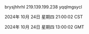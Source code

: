 brysjhhrhl 219.139.199.238 yqqlmgsycl

2024年 10月 24日 星期四 21:00:02 CST

2024年 10月 24日 星期四 13:00:02 GMT
